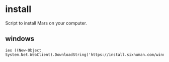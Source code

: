 # install
Script to install Mars on your computer.

## windows

```
iex ((New-Object System.Net.WebClient).DownloadString('https://install.sixhuman.com/windows.ps1'))
```
